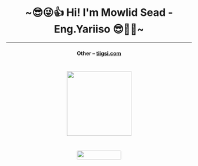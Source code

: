 <h1 align="center"> ~😎😜👍 Hi! I'm Mowlid Sead - Eng.Yariiso 😎🖤💥~ </h1>

<hr>
<h4 align="center">Other – <a href='http://tiigsi.com' target="_blank">tiigsi.com</a><h4>

<h1 align="center">
  <div align="center" style="margin: 40px 0">
      <a href="https://github.com/topdev0729/github-profile-views-counter">
          <img width="175px" src="https://komarev.com/ghpvc/?username=topdeveloper0729&color=DE002D">
      </a>
  </div>
  <div align="center" style="margin: 40px 0">
      <!-- Followers -->
      <a href="https://github.com/mowlidsead?tab=followers">
          <img width="120px" height="25px" style="border-radius: 3px" src="https://img.shields.io/github/followers/mowlidsead?style=flat-square">
      </a>
  </div>
</h1>
